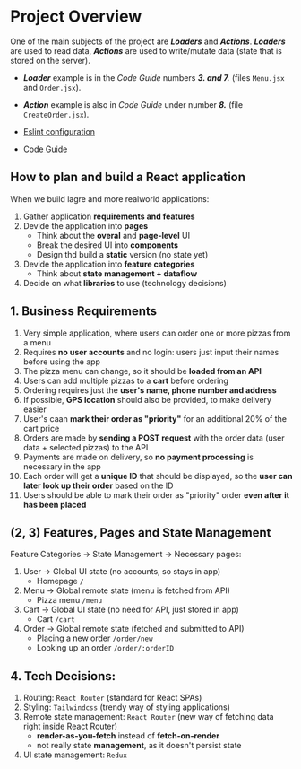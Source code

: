 # Project Overview

One of the main subjects of the project are **_Loaders_** and **_Actions_**. **_Loaders_** are used to read data, **_Actions_** are used to write/mutate data (state that is stored on the server).

- **_Loader_** example is in the _Code Guide_ numbers **_3. and 7._** (files `Menu.jsx` and `Order.jsx`).
- **_Action_** example is also in _Code Guide_ under number **_8._** (file `CreateOrder.jsx`).

- [Eslint configuration](docs/ESLINT_CONFIG.md)
- [Code Guide](docs/CODE_GUIDE.md)

## How to **plan** and **build** a React application

When we build lagre and more realworld applications:

1. Gather application **requirements and features**
2. Devide the application into **pages**
   - Think about the **overal** and **page-level** UI
   - Break the desired UI into **components**
   - Design thd build a **static** version (no state yet)
3. Devide the application into **feature categories**
   - Think about **state management + dataflow**
4. Decide on what **libraries** to use (technology decisions)

## 1. Business Requirements

1. Very simple application, where users can order one or more pizzas from a menu
2. Requires **no user accounts** and no login: users just input their names before using the app
3. The pizza menu can change, so it should be **loaded from an API**
4. Users can add multiple pizzas to a **cart** before ordering
5. Ordering requires just the **user's name, phone number and address**
6. If possible, **GPS location** should also be provided, to make delivery easier
7. User's caan **mark their order as "priority"** for an additional 20% of the cart price
8. Orders are made by **sending a POST request** with the order data (user data + selected pizzas) to the API
9. Payments are made on delivery, so **no payment processing** is necessary in the app
10. Each order will get a **unique ID** that should be displayed, so the **user can later look up their order** based on the ID
11. Users should be able to mark their order as "priority" order **even after it has been placed**

## (2, 3) Features, Pages and State Management

Feature Categories -> State Management -> Necessary pages:

1. User -> Global UI state (no accounts, so stays in app)
   - Homepage `/`
2. Menu -> Global remote state (menu is fetched from API)
   - Pizza menu `/menu`
3. Cart -> Global UI state (no need for API, just stored in app)
   - Cart `/cart`
4. Order -> Global remote state (fetched and submitted to API)
   - Placing a new order `/order/new`
   - Looking up an order `/order/:orderID`

## 4. **Tech Decisions:**

1. Routing: `React Router` (standard for React SPAs)
2. Styling: `Tailwindcss` (trendy way of styling applications)
3. Remote state management: `React Router` (new way of fetching data right inside React Router)
   - **render-as-you-fetch** instead of **fetch-on-render**
   - not really state **management**, as it doesn't persist state
4. UI state management: `Redux`
